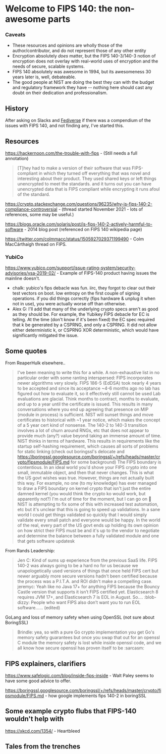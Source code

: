 # Welcome to FIPS 140: the non-awesome parts


### Caveats

* These resources and opinions are wholly those of the author/contributor, and do not represent those of any other entity
* Encryption absolutely _does_ matter, but the FIPS 140-3/140-3 notion of encryption does not overlay with real-world uses of encryption and the needs of secure, scalable systems.
* FIPS 140 absolutely was awesome in 1994, but its awesomeness 30 years later is, well, debateable.
* The good people at NIST are doing the best they can with the budget and regulatory framework they have -- nothing here should cast any doubt on their dedication and professionalism.

## History

After asking on Slacks and [Fediverse](https://infosec.exchange/@pburkholder/110482715387961603) if there was a compendium of the issues with FIPS 140, and not finding any, I've started this.

## Resources

https://hackernoon.com/the-trouble-with-fips - (Still needs a full annotation)
> [T]hey had to make a version of their software that was FIPS-compliant in which they turned off everything that was novel and interesting about their product. They used shared keys or left things unencrypted to meet the standards. and it turns out you can have unencrypted data that is FIPS compliant while encrypting it runs afoul of the standard.

https://crypto.stackexchange.com/questions/96235/why-is-fips-140-2-compliance-controversial - (thread started November 2021 - lots of  references, some may be useful.)

https://blogs.oracle.com/solaris/post/is-fips-140-2-actively-harmful-to-software - 2014 blog post (referenced on FIPS 140 wikipedia page)

https://twitter.com/colmmacc/status/1505927029371199490 - Colm MacCárthaigh thread on FIPS. 


### YubiCo

https://www.yubico.com/support/issue-rating-system/security-advisories/ysa-2019-02/ - Example of FIPS-140 product having issues the mainline doesn't.

 * chalk:
yubico's fips debacle was fun. iirc, they forgot to clear out their test vectors on boot. low entropy on the first couple of signing operations. if you did things correctly (fips hardware & unplug it when not in use), you were actually worse off than otherwise.
* Alex G: I'll add that many of the underlying crypto specs aren't as good as they should be. For example, the Yubikey FIPS debacle for EC is telling. At the time (don't know if it's been fixed) the EC spec required that k be generated by a CSPRNG, and only a CSPRNG. It did not allow either deterministic k, or CSPRNG XOR deterministic, which would have significantly mitigated the issue.

## Some quotes

From ReaperHulk elsewhere..
> I've been meaning to write this for a while. A non-exhaustive list in no particular order with some ranting interspersed:
> FIPS incorporates newer algorithms very slowly. FIPS 186-5 (EdDSA) took nearly 4 years to be accepted and since its acceptance ~4-6 months ago no lab has figured out how to evaluate it, so it effectively still cannot be used
> Lab evaluations are glacial. Think months to contract, months to evaluate, and up to a year until the certificate is issued. This results in many conversations where you end up agreeing that presence on MIP (module in process) is sufficient.
> NIST will sunset things and move certificates to historical with ~1 year notice, which makes the concept of a 5 year cert kind of nonsense.
> The 140-2 to 140-3 transition involves a lot of churn around RNGs, etc that does not appear to provide much (any?) value beyond taking an immense amount of time.
> NIST thinks in terms of hardware. This results in requirements like the startup self-hashing requirement, which causes all sorts of problems for static linking (check out boringssl's delocate and https://boringssl.googlesource.com/boringssl/+/refs/heads/master/crypto/fipsmodule/FIPS.md for some background)
> The FIPS boundary is contentious. In an ideal world you'd shove your FIPS crypto into one small, immutable object, and then that never changes. This is what the US govt wishes was true. However, things are not actually built this way. For example, no one (to my knowledge) has ever managed to draw a FIPS boundary on kernel crypto that isn't just the entire damned kernel (you would think the crypto ko would work, but apparently not?)
> I'm out of time for the moment, but I can go on :slightly_smiling_face: NIST is attempting to fix some of this with increased test automation, etc but it's unclear that this is going to speed up validations. In a sane world I could get things validated so quickly that I would simply validate every small patch and everyone would be happy.
> In the world of the real, every part of the US govt ends up holding its own opinion on how strict their FIPS must be and it's up to the vendor to negotiate and determine the balance between a fully validated module and one that gets software updatesk

From Rands Leadership:

> Jen C:  Kind of sums up experience from the previous SaaS life. FIPS 140-2 was always going to be a hard no for us because we unapologetically used versions of things that once held FIPS cert but newer arguably more secure  versions hadn't been certified because the process was a P.I.T.A. and ROI didn't make a compelling case.
> jeremyc: Yeah like no Java 17+ for anything FIPS because the Bouncy Castle version that supports it isn’t FIPS certified yet. Elasticsearch 8 requires JVM 17+, and Elasticsearch 7 is EOL in August.  So…. :blob-dizzy: People who want FIPS also don’t want you to run EOL software…… (edited) 

GoLang and loss of memory safety when using OpenSSL (not sure about BoringSSL)
> Brindle: yea, so with a pure Go crypto implementation you get Go's memory safety guarantees but once you swap that out for an openssl C module the memory safety is lost while inside openssl code, and we all know how secure openssl has proven itself to be :sarcasm:

## FIPS explainers, clarifiers

https://www.safelogic.com/blog/inside-fips-inside - Walt Paley seems to have some good advice to offer.

https://boringssl.googlesource.com/boringssl/+/refs/heads/master/crypto/fipsmodule/FIPS.md - how google implements fips 140-2 in boringSSL

## Some example crypto flubs that FIPS-140 wouldn't help with

https://xkcd.com/1354/ - Heartbleed

## Tales from the trenches

